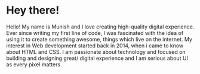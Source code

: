 # Hey there!
Hello! My name is Munish and I love creating high-quality digital experience. Ever since writing my first line of code, I was fascinated with the idea of using it to create something awesome, things which live on the internet. My interest in Web development started back in 2014, when i came to know about HTML and CSS. I am passionate about technology and focused on building and designing great/ digital experience and I am serious about UI as every pixel matters.
